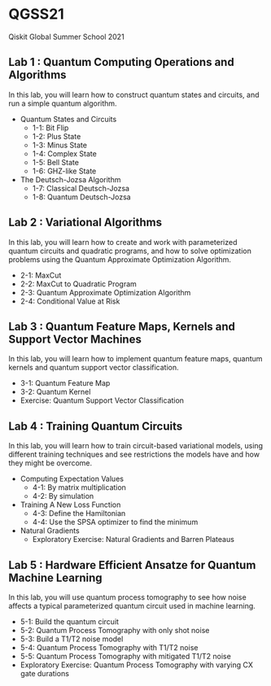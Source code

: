 # QGSS21
Qiskit Global Summer School 2021

## Lab 1 : Quantum Computing Operations and Algorithms
In this lab, you will learn how to construct quantum states and circuits, and run a simple quantum algorithm. 

* Quantum States and Circuits
  * 1-1: Bit Flip
  * 1-2: Plus State
  * 1-3: Minus State
  * 1-4: Complex State
  * 1-5: Bell State
  * 1-6: GHZ-like State
* The Deutsch-Jozsa Algorithm
  * 1-7: Classical Deutsch-Jozsa
  * 1-8: Quantum Deutsch-Jozsa
  
## Lab 2 : Variational Algorithms
In this lab, you will learn how to create and work with parameterized quantum circuits and quadratic programs, and how to solve optimization problems using the Quantum Approximate Optimization Algorithm.

* 2-1: MaxCut
* 2-2: MaxCut to Quadratic Program
* 2-3: Quantum Approximate Optimization Algorithm
* 2-4: Conditional Value at Risk

## Lab 3 : Quantum Feature Maps, Kernels and Support Vector Machines
In this lab, you will learn how to implement quantum feature maps, quantum kernels and quantum support vector classification. 

* 3-1: Quantum Feature Map
* 3-2: Quantum Kernel
* Exercise: Quantum Support Vector Classification

## Lab 4 : Training Quantum Circuits
In this lab, you will learn how to train circuit-based variational models, using different training techniques and see restrictions the models have and how they might be overcome. 

* Computing Expectation Values
  * 4-1: By matrix multiplication
  * 4-2: By simulation
* Training A New Loss Function
  * 4-3: Define the Hamiltonian
  * 4-4: Use the SPSA optimizer to find the minimum
* Natural Gradients
  * Exploratory Exercise: Natural Gradients and Barren Plateaus

## Lab 5 : Hardware Efficient Ansatze for Quantum Machine Learning
In this lab, you will use quantum process tomography to see how noise affects a typical parameterized quantum circuit used in machine learning.

* 5-1: Build the quantum circuit
* 5-2: Quantum Process Tomography with only shot noise
* 5-3: Build a T1/T2 noise model
* 5-4: Quantum Process Tomography with T1/T2 noise
* 5-5: Quantum Process Tomography with mitigated T1/T2 noise
* Exploratory Exercise: Quantum Process Tomography with varying CX gate durations
